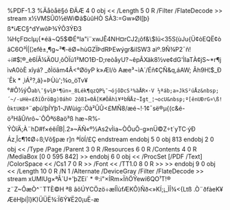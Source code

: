 %PDF-1.3 %Äåòåë§ó&nbsp;ÐÄÆ 4 0 obj \<\< /Length 5 0 R /Filter /FlateDecode \>\> stream x½VMSÛ0½ëWì©ã$ùûHÒ SÀ3:=Gw»ØI[þ}ß\*iÆC§^dYwõÞ¾ÝÕ3ÝÐ3¼HçF¤cIµ¡{\*éä¬Q5$©É°Ia"i¨xwJÊ4NH¤rCJ2¡ôf&\$Iü\<35S(ùJu{Ü¢òEQË¢òâC6O³Ì|[¦efê±,¶g~³¶-ëØ=hùGZÏÞdRÞEwýgr&iISW3&nbsp;aìº.9Ñ¾P2¯ñ!÷í#\$¦®\_è6ÍÂ¼Ä0U¸õÒÏú1²MO1Ð-D;reòåyU?¬êpÂXäk8½ve¢dG'ÌIaTÀ¢jS~\*r¶j ìvA0òÈ xîyá? \_ðÌöãm4Â\<°ØöyP k»ÆI/ò A­æe³¬ìA´/Éñ¢ÇÑ&q,áAW; Âh9H¦$\_Ð´Êk \* ¸ìÁ²?,â}=ÞÙù';¾o­\_öTv¥°#Ô½ýÔ`ab\¯§v¾Þ¹¶ün»_8Lék¶qzQP¼¯¬ójõDcS³%àÅR×·V ½ªáb;a»JkS²úÅz&nbsp;´~/-uHè«£ðïÒröBg)0áh© 2ô81=0Â[K#ÕÂhì¥ªbÑÅz~Ïgt_¦¬ocU&nbsp;º[ênUÐrG¤\ß!ÒktUKÐª`¨øþú!þÍYþ1-JWùig::Öà²ÛÛ\<£MÑ8/æé¬!·1¢¯së®µ{(c&é-ö²HåÛñrô~`ÔÕªö8aö³ß hæ¬R%­ÝÒïÄ;À¨hD#f×éêiÎB|.2»~ÄÑ«º½As2vÌia~ÒÔuÕ-g»nÜ©Z÷t´yTC·ýÐ Áz¸Îc¶1¢Ø÷ß;Võ§pæ r]n&nbsp;ªÍöÍ/£Ç endstream endobj 5 0 obj 813 endobj 2 0 obj \<\< /Type /Page /Parent 3 0 R /Resources 6 0 R /Contents 4 0 R /MediaBox [0 0 595 842] \>\> endobj 6 0 obj \<\< /ProcSet [/PDF /Text] /ColorSpace \<\< /Cs1 7 0 R \>\> /Font \<\< /TT1.0 8 0 R \>\> \>\> endobj 9 0 obj \<\< /Length 10 0 R /N 1 /Alternate /DeviceGray /Filter /FlateDecode \>\> stream xUMlUg×ªÂ´U+'þZEi´ \*&nbsp;®:i"×ÍRm×ÏñÖÝewí6QO¹T!® z¨Z~ÔæÒ^¨TTÈ©H­ ª8 âõÚYCÖzö÷æÍÌùfÆKÔ}Ñð\<»KÍ;¡\_ÌÎ¾\<{Ltß&nbsp;.Ò¨ðfàeK¥ ÆëHþí|î}K)ÜÜË¾:Ï6Ý¥Ë20¡uË-æ

